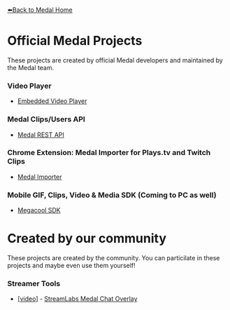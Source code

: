 [⬅️Back to Medal Home](https://medal.tv)

# Official Medal Projects

These projects are created by official Medal developers and maintained by the Medal team.

### Video Player

  * [Embedded Video Player](/player)
  
### Medal Clips/Users API
 
  * [Medal REST API](/api)
  
### Chrome Extension: Medal Importer for Plays.tv and Twitch Clips
 
  * [Medal Importer](https://medalsupport.zendesk.com/hc/en-us/articles/360039343453)
  
### Mobile GIF, Clips, Video & Media SDK (Coming to PC as well)
 
  * [Megacool SDK](https://megacool.co)
  
# Created by our community

These projects are created by the community. You can particilate in these projects and maybe even use them yourself!
  
### Streamer Tools

  * [[video]](https://www.youtube.com/watch?v=q2mIDQ8BcW4) - [StreamLabs Medal Chat Overlay](https://github.com/camalot/chatbot-medaloverlay)

  


